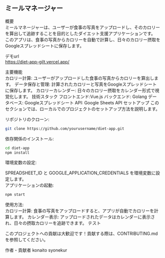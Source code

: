## ミールマネージャー<br/>
概要<br/>
ミールマネージャーは、ユーザーが食事の写真をアップロードし、そのカロリーを算出して追跡することを目的としたダイエット支援アプリケーションです。<br/>
このアプリは、食事の写真からカロリーを自動で計算し、日々のカロリー摂取をGoogleスプレッドシートに保存します。<br/>

デモurl<br/>https://diet-app-gilt.vercel.app/<br/>

主要機能<br/>
カロリー計算: ユーザーがアップロードした食事の写真からカロリーを算出します。
データ保存と管理: 計算されたカロリーと写真をGoogleスプレッドシートに保存します。
カロリーカレンダー: 日々のカロリー摂取をカレンダー形式で視覚化します。
技術スタック
フロントエンド:Vue.js
バックエンド: Golang
データベース: Googleスプレッドシート
API: Google Sheets API
セットアップ
このセクションでは、ローカルでのプロジェクトのセットアップ方法を説明します。

リポジトリのクローン:
```bash
git clone https://github.com/yourusername/diet-app.git
```

依存関係のインストール:

```bash
cd diet-app
npm install
```
環境変数の設定:

SPREADSHEET_ID と GOOGLE_APPLICATION_CREDENTIALS を環境変数に設定します。<br/>
アプリケーションの起動:<br/>
```bash
npm start
```
使用方法:<br/>
カロリー計算: 食事の写真をアップロードすると、アプリが自動でカロリーを計算します。
カレンダー表示: アップロードされたデータはカレンダーに表示され、日々の摂取カロリーを追跡できます。
テスト

このプロジェクトへの貢献は大歓迎です！貢献する際は、CONTRIBUTING.md を参照してください。

作者・貢献者
konaito syonekur

